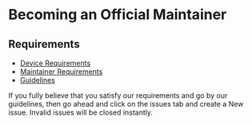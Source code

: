 # Becoming an Official Maintainer
## Requirements
* [Device Requirements](docs/devicereq.md)
* [Maintainer Requirements](docs/maintainerreq.md)
* [Guidelines](docs/guidelines.md)

If you fully believe that you satisfy our requirements and go by our guidelines, then go ahead 
and click on the issues tab and create a New issue. Invalid issues will be closed instantly. 